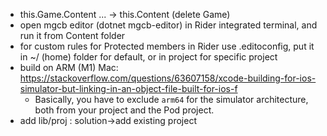 - this.Game.Content ... -> this.Content (delete Game)
- open mgcb editor (dotnet mgcb-editor) in Rider integrated terminal, and run it from Content folder
- for custom rules for Protected members in Rider use .editoconfig, put it in ~/ (home) folder for default, or in project for specific project
- build on ARM (M1) Mac: https://stackoverflow.com/questions/63607158/xcode-building-for-ios-simulator-but-linking-in-an-object-file-built-for-ios-f 
	- Basically, you have to exclude `arm64` for the simulator architecture, both from your project and the Pod project.
- add lib/proj : solution->add existing project
